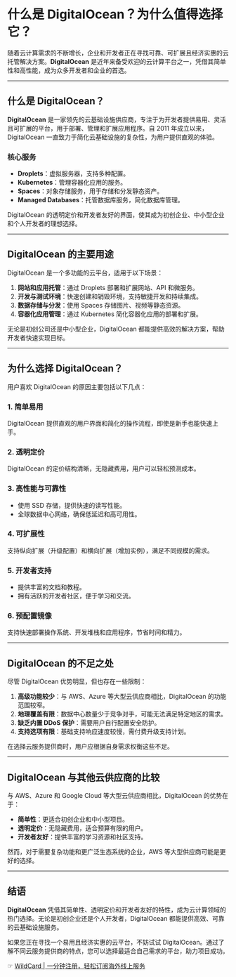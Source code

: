 # 什么是 DigitalOcean？为什么值得选择它？

随着云计算需求的不断增长，企业和开发者正在寻找可靠、可扩展且经济实惠的云托管解决方案。**DigitalOcean** 是近年来备受欢迎的云计算平台之一，凭借其简单性和高性能，成为众多开发者和企业的首选。

---

## 什么是 DigitalOcean？

**DigitalOcean** 是一家领先的云基础设施供应商，专注于为开发者提供易用、灵活且可扩展的平台，用于部署、管理和扩展应用程序。自 2011 年成立以来，DigitalOcean 一直致力于简化云基础设施的复杂性，为用户提供直观的体验。

### 核心服务
- **Droplets**：虚拟服务器，支持多种配置。
- **Kubernetes**：管理容器化应用的服务。
- **Spaces**：对象存储服务，用于存储和分发静态资产。
- **Managed Databases**：托管数据库服务，简化数据库管理。

DigitalOcean 的透明定价和开发者友好的界面，使其成为初创企业、中小型企业和个人开发者的理想选择。

---

## DigitalOcean 的主要用途

DigitalOcean 是一个多功能的云平台，适用于以下场景：

1. **网站和应用托管**：通过 Droplets 部署和扩展网站、API 和微服务。
2. **开发与测试环境**：快速创建和销毁环境，支持敏捷开发和持续集成。
3. **数据存储与分发**：使用 Spaces 存储图片、视频等静态资源。
4. **容器化应用管理**：通过 Kubernetes 简化容器化应用的部署和扩展。

无论是初创公司还是中小型企业，DigitalOcean 都能提供高效的解决方案，帮助开发者快速实现目标。

---

## 为什么选择 DigitalOcean？

用户喜欢 DigitalOcean 的原因主要包括以下几点：

### 1. 简单易用
DigitalOcean 提供直观的用户界面和简化的操作流程，即使是新手也能快速上手。

### 2. 透明定价
DigitalOcean 的定价结构清晰，无隐藏费用，用户可以轻松预测成本。

### 3. 高性能与可靠性
- 使用 SSD 存储，提供快速的读写性能。
- 全球数据中心网络，确保低延迟和高可用性。

### 4. 可扩展性
支持纵向扩展（升级配置）和横向扩展（增加实例），满足不同规模的需求。

### 5. 开发者支持
- 提供丰富的文档和教程。
- 拥有活跃的开发者社区，便于学习和交流。

### 6. 预配置镜像
支持快速部署操作系统、开发堆栈和应用程序，节省时间和精力。

---

## DigitalOcean 的不足之处

尽管 DigitalOcean 优势明显，但也存在一些限制：

1. **高级功能较少**：与 AWS、Azure 等大型云供应商相比，DigitalOcean 的功能范围较窄。
2. **地理覆盖有限**：数据中心数量少于竞争对手，可能无法满足特定地区的需求。
3. **缺乏内置 DDoS 保护**：需要用户自行配置安全防护。
4. **支持选项有限**：基础支持响应速度较慢，需付费升级支持计划。

在选择云服务提供商时，用户应根据自身需求权衡这些不足。

---

## DigitalOcean 与其他云供应商的比较

与 AWS、Azure 和 Google Cloud 等大型云供应商相比，DigitalOcean 的优势在于：
- **简单性**：更适合初创企业和中小型项目。
- **透明定价**：无隐藏费用，适合预算有限的用户。
- **开发者友好**：提供丰富的学习资源和社区支持。

然而，对于需要复杂功能和更广泛生态系统的企业，AWS 等大型供应商可能是更好的选择。

---

## 结语

**DigitalOcean** 凭借其简单性、透明定价和开发者友好的特性，成为云计算领域的热门选择。无论是初创企业还是个人开发者，DigitalOcean 都能提供高效、可靠的云基础设施服务。

如果您正在寻找一个易用且经济实惠的云平台，不妨试试 DigitalOcean。通过了解不同云服务提供商的特点，您可以选择最适合自己需求的平台，助力项目成功。

☞ [WildCard | 一分钟注册，轻松订阅海外线上服务](https://bit.ly/bewildcard)
